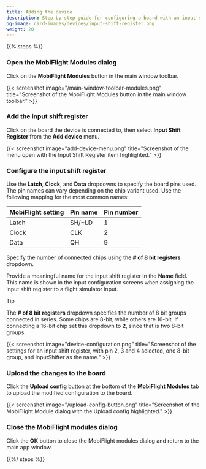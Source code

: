 ```yaml
---
title: Adding the device
description: Step-by-step guide for configuring a board with an input shift register in MobiFlight.
og-image: card-images/devices/input-shift-register.png
weight: 20
---
```


{{% steps %}}

### Open the MobiFlight Modules dialog

Click on the **MobiFlight Modules** button in the main window toolbar.

{{< screenshot image="/main-window-toolbar-modules.png" title="Screenshot of the MobiFlight Modules button in the main window toolbar." >}}

### Add the input shift register

Click on the board the device is connected to, then select **Input Shift Register** from the **Add device** menu.

{{< screenshot image="add-device-menu.png" title="Screenshot of the menu open with the Input Shift Register item highlighted." >}}

### Configure the input shift register

Use the **Latch**, **Clock**, and **Data** dropdowns to specify the board pins used. The pin names can vary depending on the chip variant used. Use the following mapping for the most common names:

| MobiFlight setting | Pin name | Pin number |
| ------------------ | -------- | ---------- |
| Latch              | SH/~LD   | 1          |
| Clock              | CLK      | 2          |
| Data               | QH       | 9          |

Specify the number of connected chips using the **# of 8 bit registers** dropdown.

Provide a meaningful name for the input shift register in the **Name** field. This name is shown in the input configuration screens when assigning the input shift register to a flight simulator input.

> [!TIP]
> The **# of 8 bit registers** dropdown specifies the number of 8 bit groups connected
> in series. Some chips are 8-bit, while others are 16-bit. If connecting a 16-bit chip
> set this dropdown to **2**, since that is two 8-bit groups.

{{< screenshot image="device-configuration.png" title="Screenshot of the settings for an input shift register, with pin 2, 3 and 4 selected, one 8-bit group, and InputShifter as the name." >}}

### Upload the changes to the board

Click the **Upload config** button at the bottom of the **MobiFlight Modules** tab to upload the modified configuration to the board.

{{< screenshot image="/upload-config-button.png" title="Screenshot of the MobiFlight Module dialog with the Upload config highlighted." >}}

### Close the MobiFlight modules dialog

Click the **OK** button to close the MobiFlight modules dialog and return to the main app window.

{{%/ steps %}}
